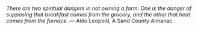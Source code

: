 ###
_There are two spiritual dangers in not owning a farm. One is the danger of supposing that breakfast comes from the grocery, and the other that heat comes from the furnace._ 
― Aldo Leopold, A Sand County Almanac
